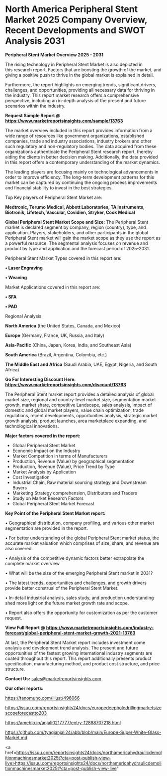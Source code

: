 # North America Peripheral Stent Market 2025 Company Overview, Recent Developments and SWOT Analysis 2031

<Strong> Peripheral Stent Market Overview 2025 - 2031</strong>

The rising technology in Peripheral Stent Market is also depicted in this research report. Factors that are boosting the growth of the market, and giving a positive push to thrive in the global market is explained in detail.

Furthermore, the report highlights on emerging trends, significant drivers, challenges, and opportunities, providing all necessary data for thriving in the industry. This report market research offers a comprehensive perspective, including an in-depth analysis of the present and future scenarios within the industry.

<strong>Request Sample Report @ <a href=https://www.marketreportsinsights.com/sample/13763>https://www.marketreportsinsights.com/sample/13763</a></strong>

The market overview included in this report provides information from a wide range of resources like government organizations, established companies, trade and industry associations, industry brokers and other such regulatory and non-regulatory bodies. The data acquired from these organizations authenticate the Peripheral Stent research report, thereby aiding the clients in better decision making. Additionally, the data provided in this report offers a contemporary understanding of the market dynamics.

The leading players are focusing mainly on technological advancements in order to improve efficiency. The long-term development patterns for this market can be captured by continuing the ongoing process improvements and financial stability to invest in the best strategies.

Top Key players of Peripheral Stent Market are:

<strong>Medtronic, Terumo Medical, Abbott Laboratories, TA Instruments, Biotronik, Lifetech, Vascular, Covidien, Stryker, Cook Medical</strong>

<strong><b>Global Peripheral Stent Market Scope and Size:</b></strong>
The Peripheral Stent market is declared segment by company, region (country), type, and application. Players, stakeholders, and other participants in the global Peripheral Stent market will gain the market scope as they use the report as a powerful resource. The segmental analysis focuses on revenue and product by type and application and the forecast period of 2025-2031.

Peripheral Stent Market Types covered in this report are:

<strong>• Laser Engraving

• Weaving</strong>

Market Applications covered in this report are:

<strong>• SFA

• PAD</strong> 

Regional Analysis

<strong>North America</strong> (the United States, Canada, and Mexico)

<strong>Europe</strong> (Germany, France, UK, Russia, and Italy)

<strong>Asia-Pacific</strong> (China, Japan, Korea, India, and Southeast Asia)

<strong>South America</strong> (Brazil, Argentina, Colombia, etc.)

<strong>The Middle East and Africa</strong> (Saudi Arabia, UAE, Egypt, Nigeria, and South Africa)

<strong>Go For Interesting Discount Here: <a href=https://www.marketreportsinsights.com/discount/13763>https://www.marketreportsinsights.com/discount/13763</a></strong>

The Peripheral Stent market report provides a detailed analysis of global market size, regional and country-level market size, segmentation market growth, market share, competitive Landscape, sales analysis, impact of domestic and global market players, value chain optimization, trade regulations, recent developments, opportunities analysis, strategic market growth analysis, product launches, area marketplace expanding, and technological innovations.

<strong><b>Major factors covered in the report:</b></strong>
<ul>
  <li>Global Peripheral Stent Market </li>
  <li>Economic Impact on the Industry</li>
  <li>Market Competition in terms of Manufacturers</li>
  <li>Production, Revenue (Value) by geographical segmentation</li>
  <li>Production, Revenue (Value), Price Trend by Type</li>
  <li>Market Analysis by Application</li>
  <li>Cost Investigation</li>
  <li>Industrial Chain, Raw material sourcing strategy and Downstream Buyers</li>
  <li>Marketing Strategy comprehension, Distributors and Traders</li>
  <li>Study on Market Research Factors</li>
  <li>Global Peripheral Stent Market Forecast</li>
</ul>

<strong><b>Key Point of the Peripheral Stent Market report:</b></strong>

• Geographical distribution, company profiling, and various other market segmentation are provided in the report.

• For better understanding of the global Peripheral Stent market status, the accurate market valuation which comprises of size, share, and revenue are also covered.

• Analysis of the competitive dynamic factors better extrapolate the complete market overview

• What will be the size of the emerging Peripheral Stent market in 2031?

• The latest trends, opportunities and challenges, and growth drivers provide better construal of the Peripheral Stent Market.

• In-detail industrial analysis, sales study, and production understanding shed more light on the future market growth rate and scope.

• Report also offers the opportunity for customization as per the customer request.

<strong><b>View Full Report @ <a href=https://www.marketreportsinsights.com/industry-forecast/global-peripheral-stent-market-growth-2021-13763>https://www.marketreportsinsights.com/industry-forecast/global-peripheral-stent-market-growth-2021-13763</a></b></strong>


At last, the Peripheral Stent Market report includes investment come analysis and development trend analysis. The present and future opportunities of the fastest growing international industry segments are coated throughout this report. This report additionally presents product specification, manufacturing method, and product cost structure, and price structure.

<strong>Contact Us:</strong>
sales@marketreportsinsights.com

<strong>Our other reports:</strong>

<a href=https://tanomuno.com/illust/496066>https://tanomuno.com/illust/496066</a>

<a href=https://issuu.com/reportsinsights24/docs/europedeepholedrillingmarketsizescopeforecastto203>https://issuu.com/reportsinsights24/docs/europedeepholedrillingmarketsizescopeforecastto203</a>

<a href=https://ameblo.jp/anjali0217777/entry-12888707218.html>https://ameblo.jp/anjali0217777/entry-12888707218.html</a>

<a href=https://github.com/tyagianjali24/abb/blob/main/Europe-Super-White-Glass-Market.md>https://github.com/tyagianjali24/abb/blob/main/Europe-Super-White-Glass-Market.md</a>

<a href=https://issuu.com/reportsinsights24/docs/northamericahydraulicdemolitionmachinesmarket2025t?cta=post-publish-view-live>https://issuu.com/reportsinsights24/docs/northamericahydraulicdemolitionmachinesmarket2025t?cta=post-publish-view-live</a>"
